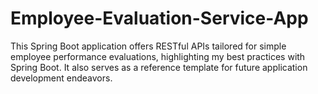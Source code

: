 # Employee-Evaluation-Service-App
This Spring Boot application offers RESTful APIs tailored for simple employee performance evaluations, highlighting my best practices with Spring Boot. It also serves as a reference template for future application development endeavors.
